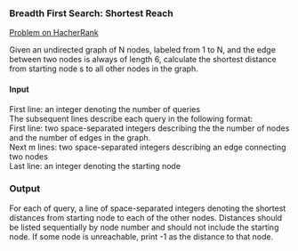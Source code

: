 ### Breadth First Search: Shortest Reach
[Problem on HacherRank](https://www.hackerrank.com/challenges/bfsshortreach/problem)


Given an undirected graph of N nodes, labeled from 1 to N, and the edge between two nodes is always of length 6, calculate the
shortest distance from starting node s to all other nodes in the graph.

#### Input

First line: an integer denoting the number of queries  
The subsequent lines describe each query in the following format:  
First line: two space-separated integers describing the the number of nodes and the number of edges in the graph.  
Next m lines: two space-separated integers describing an edge connecting two nodes  
Last line: an integer denoting the starting node

### Output
For each of query, a line of space-separated integers denoting the shortest distances from starting node to each of the other
nodes. Distances should be listed sequentially by node number and should not include the starting node. If some node is unreachable, print -1 as the distance to that node.

